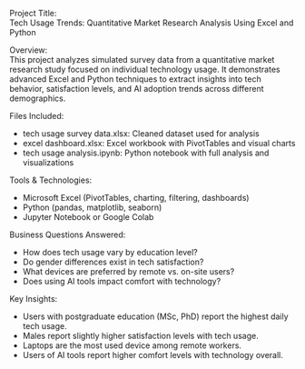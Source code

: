 Project Title:  
Tech Usage Trends: Quantitative Market Research Analysis Using Excel and Python

Overview:  
This project analyzes simulated survey data from a quantitative market research study focused on individual technology usage. It demonstrates advanced Excel and Python techniques to extract insights into tech behavior, satisfaction levels, and AI adoption trends across different demographics.

Files Included:  
- tech usage survey data.xlsx: Cleaned dataset used for analysis  
- excel dashboard.xlsx: Excel workbook with PivotTables and visual charts  
- tech usage analysis.ipynb: Python notebook with full analysis and visualizations  

Tools & Technologies:  
- Microsoft Excel (PivotTables, charting, filtering, dashboards)  
- Python (pandas, matplotlib, seaborn)  
- Jupyter Notebook or Google Colab  

Business Questions Answered:  
- How does tech usage vary by education level?  
- Do gender differences exist in tech satisfaction?  
- What devices are preferred by remote vs. on-site users?  
- Does using AI tools impact comfort with technology?

Key Insights:  
- Users with postgraduate education (MSc, PhD) report the highest daily tech usage.  
- Males report slightly higher satisfaction levels with tech usage.  
- Laptops are the most used device among remote workers.  
- Users of AI tools report higher comfort levels with technology overall.
